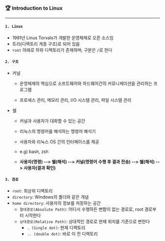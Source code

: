 ### 🏆 Introduction to Linux

---

#### `1. Linux`

- 1991년 Linus Torvals가 개발한 운영체제로 오픈 소스임
- 트리(디렉토리 게층 구조)로 되어 있음
- `root` 아래로 하위 디렉토리가 존재하며, 구분은 `/`로 한다



#### `2. 구조`

- 커널

  - 운영체제의 핵심으로 소프트웨어와 하드웨어간의 커뮤니케이션을 관리하는 프로그램

  - 프로세스 관리, 메모리 관리, I/O 시스템 관리, 파일 시스템 관리

- 쉘

  - 커널과 사용자가 대화할 수 있는 공간
  - 리눅스의 명령어를 해석하는 명령어 해석기
  - 사용자와 리눅스 OS 간의 인터페이스를 제공
  - e.g) bash, zsh

  - **사용자(명령) --> 쉘(해석) --> 커널(명령어 수행 후 결과 전송) --> 쉘(해석) --> 사용자(결과 확인)**



#### `3. 경로`

- `root`: 최상위 디렉토리
- `directory`: Windows의 폴더와 같은 개념
- `home directory`: 사용자의 정보를 저장하는 공간
  - `절대경로(Absolute Path)`: 어디서 수행하든 변함이 없는 경로로, root 경로부터 시작한다
  - `상대경로(Relative Path)`: 상대적인 경로로 현재 위치를 기준으로 변한다
    -  `. (Single dot)`: 현재 디렉토리
    - `.. (double dot)`: 바로 이 전 디렉토리